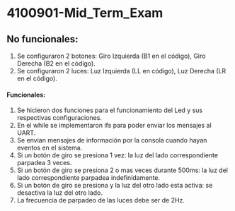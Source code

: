 # 4100901-Mid_Term_Exam

## No funcionales:
1. Se configuraron 2 botones: Giro Izquierda (B1 en el código), Giro Derecha (B2 en el código).
2. Se configuraron 2 luces: Luz Izquierda (LL en código), Luz Derecha (LR en el código).

#### Funcionales:

1. Se hicieron dos funciones para el funcionamiento del Led y sus respectivas configuraciones.
2. En el while se implementaron ifs para poder enviar los mensajes al UART.
3. Se envian mensajes de información por la consola cuando hayan eventos en el sistema.
4. Si un botón de giro se presiona 1 vez: la luz del lado correspondiente parpadea 3 veces.
5. Si un botón de giro se presiona 2 o mas veces durante 500ms: la luz del lado correspondiente parpadea indefinidamente.
6. Si un botón de giro se presiona y la luz del otro lado esta activa: se desactiva la luz del otro lado.
7. La frecuencia de parpadeo de las luces debe ser de 2Hz.
